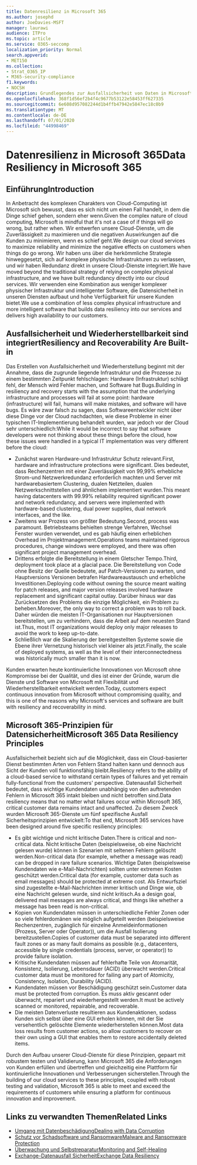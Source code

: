 ```yaml
---
title: Datenresilienz in Microsoft 365
ms.author: josephd
author: JoeDavies-MSFT
manager: laurawi
audience: ITPro
ms.topic: article
ms.service: O365-seccomp
localization_priority: Normal
search.appverid:
- MET150
ms.collection:
- Strat_O365_IP
- M365-security-compliance
f1.keywords:
- NOCSH
description: Grundlegendes zur Ausfallsicherheit von Daten in Microsoft Microsoft 365.
ms.openlocfilehash: 368f1d56ef2b4f4c9677b53122e58453ff627335
ms.sourcegitcommit: 6e608d957082244d1b4ffb47942e5847ec18c0b9
ms.translationtype: MT
ms.contentlocale: de-DE
ms.lasthandoff: 07/01/2020
ms.locfileid: "44998469"
---
```

# <a name="data-resiliency-in-microsoft-365"></a><span data-ttu-id="4cb91-103">Datenresilienz in Microsoft 365</span><span class="sxs-lookup"><span data-stu-id="4cb91-103">Data Resiliency in Microsoft 365</span></span>

## <a name="introduction"></a><span data-ttu-id="4cb91-104">Einführung</span><span class="sxs-lookup"><span data-stu-id="4cb91-104">Introduction</span></span>

<span data-ttu-id="4cb91-105">In Anbetracht des komplexen Charakters von Cloud-Computing ist Microsoft sich bewusst, dass es sich nicht um einen Fall handelt, in dem die Dinge schief gehen, sondern eher wenn.</span><span class="sxs-lookup"><span data-stu-id="4cb91-105">Given the complex nature of cloud computing, Microsoft is mindful that it's not a case of if things will go wrong, but rather when.</span></span> <span data-ttu-id="4cb91-106">Wir entwerfen unsere Cloud-Dienste, um die Zuverlässigkeit zu maximieren und die negativen Auswirkungen auf die Kunden zu minimieren, wenn es schief geht.</span><span class="sxs-lookup"><span data-stu-id="4cb91-106">We design our cloud services to maximize reliability and minimize the negative effects on customers when things do go wrong.</span></span> <span data-ttu-id="4cb91-107">Wir haben uns über die herkömmliche Strategie hinweggesetzt, sich auf komplexe physische Infrastrukturen zu verlassen, und wir haben Redundanz direkt in unsere Cloud-Dienste integriert.</span><span class="sxs-lookup"><span data-stu-id="4cb91-107">We have moved beyond the traditional strategy of relying on complex physical infrastructure, and we have built redundancy directly into our cloud services.</span></span> <span data-ttu-id="4cb91-108">Wir verwenden eine Kombination aus weniger komplexer physischer Infrastruktur und intelligenter Software, die Datensicherheit in unseren Diensten aufbaut und hohe Verfügbarkeit für unsere Kunden bietet.</span><span class="sxs-lookup"><span data-stu-id="4cb91-108">We use a combination of less complex physical infrastructure and more intelligent software that builds data resiliency into our services and delivers high availability to our customers.</span></span> 

## <a name="resiliency-and-recoverability-are-built-in"></a><span data-ttu-id="4cb91-109">Ausfallsicherheit und Wiederherstellbarkeit sind integriert</span><span class="sxs-lookup"><span data-stu-id="4cb91-109">Resiliency and Recoverability Are Built-in</span></span> 

<span data-ttu-id="4cb91-110">Das Erstellen von Ausfallsicherheit und Wiederherstellung beginnt mit der Annahme, dass die zugrunde liegende Infrastruktur und die Prozesse zu einem bestimmten Zeitpunkt fehlschlagen: Hardware (Infrastruktur) schlägt fehl, der Mensch wird Fehler machen, und Software hat Bugs.</span><span class="sxs-lookup"><span data-stu-id="4cb91-110">Building in resiliency and recovery starts with the assumption that the underlying infrastructure and processes will fail at some point: hardware (infrastructure) will fail, humans will make mistakes, and software will have bugs.</span></span> <span data-ttu-id="4cb91-111">Es wäre zwar falsch zu sagen, dass Softwareentwickler nicht über diese Dinge vor der Cloud nachdachten, wie diese Probleme in einer typischen IT-Implementierung behandelt wurden, war jedoch vor der Cloud sehr unterschiedlich:</span><span class="sxs-lookup"><span data-stu-id="4cb91-111">While it would be incorrect to say that software developers were not thinking about these things before the cloud, how these issues were handled in a typical IT implementation was very different before the cloud:</span></span>

- <span data-ttu-id="4cb91-112">Zunächst waren Hardware-und Infrastruktur Schutz relevant.</span><span class="sxs-lookup"><span data-stu-id="4cb91-112">First, hardware and infrastructure protections were significant.</span></span> <span data-ttu-id="4cb91-113">Dies bedeutet, dass Rechenzentren mit einer Zuverlässigkeit von 99,99% erhebliche Strom-und Netzwerkredundanz erforderlich machten und Server mit hardwarebasiertem Clustering, dualen Netzteilen, dualen Netzwerkschnittstellen und ähnlichem implementiert wurden.</span><span class="sxs-lookup"><span data-stu-id="4cb91-113">This meant having datacenters with 99.99% reliability required significant power and network redundancy, and servers were implemented with hardware-based clustering, dual power supplies, dual network interfaces, and the like.</span></span> 
- <span data-ttu-id="4cb91-114">Zweitens war Prozess von größter Bedeutung.</span><span class="sxs-lookup"><span data-stu-id="4cb91-114">Second, process was paramount.</span></span> <span data-ttu-id="4cb91-115">Betriebsteams behielten strenge Verfahren, Wechsel Fenster wurden verwendet, und es gab häufig einen erheblichen Overhead im Projektmanagement.</span><span class="sxs-lookup"><span data-stu-id="4cb91-115">Operations teams maintained rigorous procedures, change windows were employed, and there was often significant project management overhead.</span></span> 
- <span data-ttu-id="4cb91-116">Drittens erfolgte die Bereitstellung in einem Gletscher Tempo.</span><span class="sxs-lookup"><span data-stu-id="4cb91-116">Third, deployment took place at a glacial pace.</span></span> <span data-ttu-id="4cb91-117">Die Bereitstellung von Code ohne Besitz der Quelle bedeutete, auf Patch-Versionen zu warten, und Hauptversions Versionen betrafen Hardwareaustausch und erhebliche Investitionen.</span><span class="sxs-lookup"><span data-stu-id="4cb91-117">Deploying code without owning the source meant waiting for patch releases, and major version releases involved hardware replacement and significant capital outlay.</span></span> <span data-ttu-id="4cb91-118">Darüber hinaus war das Zurücksetzen des Problems die einzige Möglichkeit, ein Problem zu beheben.</span><span class="sxs-lookup"><span data-stu-id="4cb91-118">Moreover, the only way to correct a problem was to roll back.</span></span> <span data-ttu-id="4cb91-119">Daher würden die meisten IT-Organisationen nur Hauptversionen bereitstellen, um zu verhindern, dass die Arbeit auf dem neuesten Stand ist.</span><span class="sxs-lookup"><span data-stu-id="4cb91-119">Thus, most IT organizations would deploy only major releases to avoid the work to keep up-to-date.</span></span> 
- <span data-ttu-id="4cb91-120">Schließlich war die Skalierung der bereitgestellten Systeme sowie die Ebene ihrer Vernetzung historisch viel kleiner als jetzt.</span><span class="sxs-lookup"><span data-stu-id="4cb91-120">Finally, the scale of deployed systems, as well as the level of their interconnectedness was historically much smaller than it is now.</span></span> 

<span data-ttu-id="4cb91-121">Kunden erwarten heute kontinuierliche Innovationen von Microsoft ohne Kompromisse bei der Qualität, und dies ist einer der Gründe, warum die Dienste und Software von Microsoft mit Flexibilität und Wiederherstellbarkeit entwickelt werden.</span><span class="sxs-lookup"><span data-stu-id="4cb91-121">Today, customers expect continuous innovation from Microsoft without compromising quality, and this is one of the reasons why Microsoft's services and software are built with resiliency and recoverability in mind.</span></span> 

## <a name="microsoft-365-data-resiliency-principles"></a><span data-ttu-id="4cb91-122">Microsoft 365-Prinzipien für Datensicherheit</span><span class="sxs-lookup"><span data-stu-id="4cb91-122">Microsoft 365 Data Resiliency Principles</span></span>

<span data-ttu-id="4cb91-123">Ausfallsicherheit bezieht sich auf die Möglichkeit, dass ein Cloud-basierter Dienst bestimmten Arten von Fehlern Stand halten kann und dennoch aus Sicht der Kunden voll funktionsfähig bleibt.</span><span class="sxs-lookup"><span data-stu-id="4cb91-123">Resiliency refers to the ability of a cloud-based service to withstand certain types of failures and yet remain fully-functional from the customers' perspective.</span></span> <span data-ttu-id="4cb91-124">Datenausfall Sicherheit bedeutet, dass wichtige Kundendaten unabhängig von den auftretenden Fehlern in Microsoft 365 intakt bleiben und nicht betroffen sind.</span><span class="sxs-lookup"><span data-stu-id="4cb91-124">Data resiliency means that no matter what failures occur within Microsoft 365, critical customer data remains intact and unaffected.</span></span> <span data-ttu-id="4cb91-125">Zu diesem Zweck wurden Microsoft 365-Dienste um fünf spezifische Ausfall Sicherheitsprinzipien entwickelt:</span><span class="sxs-lookup"><span data-stu-id="4cb91-125">To that end, Microsoft 365 services have been designed around five specific resiliency principles:</span></span>

- <span data-ttu-id="4cb91-126">Es gibt wichtige und nicht kritische Daten.</span><span class="sxs-lookup"><span data-stu-id="4cb91-126">There is critical and non-critical data.</span></span> <span data-ttu-id="4cb91-127">Nicht kritische Daten (beispielsweise, ob eine Nachricht gelesen wurde) können in Szenarien mit seltenen Fehlern gelöscht werden.</span><span class="sxs-lookup"><span data-stu-id="4cb91-127">Non-critical data (for example, whether a message was read) can be dropped in rare failure scenarios.</span></span> <span data-ttu-id="4cb91-128">Wichtige Daten (beispielsweise Kundendaten wie e-Mail-Nachrichten) sollten unter extremen Kosten geschützt werden.</span><span class="sxs-lookup"><span data-stu-id="4cb91-128">Critical data (for example, customer data such as email messages) should be protected at extreme cost.</span></span> <span data-ttu-id="4cb91-129">Als Entwurfsziel sind zugestellte e-Mail-Nachrichten immer kritisch und Dinge wie, ob eine Nachricht gelesen wurde, sind nicht kritisch.</span><span class="sxs-lookup"><span data-stu-id="4cb91-129">As a design goal, delivered mail messages are always critical, and things like whether a message has been read is non-critical.</span></span> 
- <span data-ttu-id="4cb91-130">Kopien von Kundendaten müssen in unterschiedliche Fehler Zonen oder so viele fehlerdomänen wie möglich aufgeteilt werden (beispielsweise Rechenzentren, zugänglich für einzelne Anmeldeinformationen (Prozess, Server oder Operator)), um die Ausfall Isolierung bereitzustellen.</span><span class="sxs-lookup"><span data-stu-id="4cb91-130">Copies of customer data must be separated into different fault zones or as many fault domains as possible (e.g., datacenters, accessible by single credentials (process, server, or operator)) to provide failure isolation.</span></span> 
- <span data-ttu-id="4cb91-131">Kritische Kundendaten müssen auf fehlerhafte Teile von Atomarität, Konsistenz, Isolierung, Lebensdauer (ACID) überwacht werden.</span><span class="sxs-lookup"><span data-stu-id="4cb91-131">Critical customer data must be monitored for failing any part of Atomicity, Consistency, Isolation, Durability (ACID).</span></span> 
- <span data-ttu-id="4cb91-132">Kundendaten müssen vor Beschädigung geschützt sein.</span><span class="sxs-lookup"><span data-stu-id="4cb91-132">Customer data must be protected from corruption.</span></span> <span data-ttu-id="4cb91-133">Es muss aktiv gescannt oder überwacht, repariert und wiederhergestellt werden.</span><span class="sxs-lookup"><span data-stu-id="4cb91-133">It must be actively scanned or monitored, repairable, and recoverable.</span></span> 
- <span data-ttu-id="4cb91-134">Die meisten Datenverluste resultieren aus Kundenaktionen, sodass Kunden sich selbst über eine GUI erholen können, mit der Sie versehentlich gelöschte Elemente wiederherstellen können.</span><span class="sxs-lookup"><span data-stu-id="4cb91-134">Most data loss results from customer actions, so allow customers to recover on their own using a GUI that enables them to restore accidentally deleted items.</span></span> 
 
<span data-ttu-id="4cb91-135">Durch den Aufbau unserer Cloud-Dienste für diese Prinzipien, gepaart mit robustem testen und Validierung, kann Microsoft 365 die Anforderungen von Kunden erfüllen und übertreffen und gleichzeitig eine Plattform für kontinuierliche Innovationen und Verbesserungen sicherstellen.</span><span class="sxs-lookup"><span data-stu-id="4cb91-135">Through the building of our cloud services to these principles, coupled with robust testing and validation, Microsoft 365 is able to meet and exceed the requirements of customers while ensuring a platform for continuous innovation and improvement.</span></span> 

## <a name="related-links"></a><span data-ttu-id="4cb91-136">Links zu verwandten Themen</span><span class="sxs-lookup"><span data-stu-id="4cb91-136">Related Links</span></span>

- [<span data-ttu-id="4cb91-137">Umgang mit Datenbeschädigung</span><span class="sxs-lookup"><span data-stu-id="4cb91-137">Dealing with Data Corruption</span></span>](office-365-dealing-with-data-corruption.md)
- [<span data-ttu-id="4cb91-138">Schutz vor Schadsoftware und Ransomware</span><span class="sxs-lookup"><span data-stu-id="4cb91-138">Malware and Ransomware Protection</span></span>](office-365-malware-and-ransomware-protection.md)
- [<span data-ttu-id="4cb91-139">Überwachung und Selbstreparatur</span><span class="sxs-lookup"><span data-stu-id="4cb91-139">Monitoring and Self-Healing</span></span>](office-365-monitoring-and-self-healing.md)
- [<span data-ttu-id="4cb91-140">Exchange-Datenausfall Sicherheit</span><span class="sxs-lookup"><span data-stu-id="4cb91-140">Exchange Data Resiliency</span></span>](office-365-exchange-data-resiliency.md)